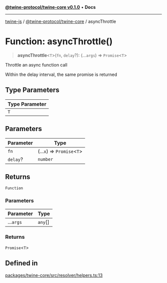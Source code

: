 [**@twine-protocol/twine-core v0.1.0**](../index.md) • **Docs**

***

[twine-js](../../../index.md) / [@twine-protocol/twine-core](../index.md) / asyncThrottle

# Function: asyncThrottle()

> **asyncThrottle**\<`T`\>(`fn`, `delay`?): (...`args`) => `Promise`\<`T`\>

Throttle an async function call

Within the delay interval, the same promise is returned

## Type Parameters

| Type Parameter |
| ------ |
| `T` |

## Parameters

| Parameter | Type |
| ------ | ------ |
| `fn` | (...`x`) => `Promise`\<`T`\> |
| `delay`? | `number` |

## Returns

`Function`

### Parameters

| Parameter | Type |
| ------ | ------ |
| ...`args` | `any`[] |

### Returns

`Promise`\<`T`\>

## Defined in

[packages/twine-core/src/resolver/helpers.ts:13](https://github.com/twine-protocol/twine-js/blob/3800995f9c83f4f5711bcf3062ea754a1e4448ce/packages/twine-core/src/resolver/helpers.ts#L13)

